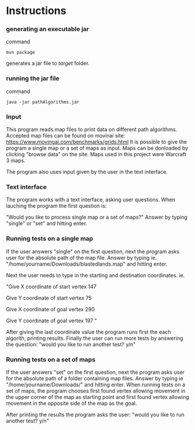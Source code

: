 # Instructions


### generating an executable jar

command

```
mvn package
```

generates a jar file to _target_ folder.


### running the jar file

command

```
java -jar pathAlgorithms.jar
```

### Input

This program reads.map files to print data on different path algorithms.
Accepted map files can be found on movinai site:
https://www.movingai.com/benchmarks/grids.html
It is possible to give the program a single map or a set of maps as input.
Maps can be donloaded by clicking "browse data" on the site. 
Maps used in this project were Warcraft 3 maps.

The program also uses input given by the user in the text interface.

### Text interface

The program works with a text interface, asking user questions.
When lauching the program the first question is:

"Would you like to process single map or a set of maps?"
Answer by typing "single" or "set" and hitting enter.

### Running tests on a single map

If the user answers "single" on the first question, 
next the program asks user for the absolute path of the map file.
Answer by typing ie. "/home/yourname/Downloads/blastedlands.map" and hitting enter.

Next the user needs to type in the starting and destination coordinates.
ie.

"Give X coordinate of start vertex
147

Give Y coordinate of start vertex
75

Give X coordinate of goal vertex
290

Give Y coordinate of goal vertex
197
"

After giving the last coordinate value the program runs first the each algorith, printing results.
Finally the user can run more tests by answering the question:
"would you like to run another test? y/n"


### Running tests on a set of maps

If the user answers "set" on the first question, 
next the program asks user for the absolute path of a folder containing map files.
Answer by typing ie "/home/yourname/Downloads/" and hitting enter.
When running tests on a set of maps, 
the program chooses first found vertex allowing movement in the upper corner of the map as starting point
and first found vertex allowing movement in the opposite side of the map as the goal.

After printing the results the program asks the user:
"would you like to run another test? y/n"


